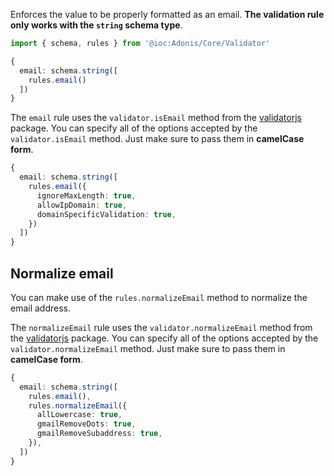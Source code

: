 Enforces the value to be properly formatted as an email. **The validation rule only works with the `string` schema type**.

```ts
import { schema, rules } from '@ioc:Adonis/Core/Validator'

{
  email: schema.string([
    rules.email()
  ])
}
```

The `email` rule uses the `validator.isEmail` method from the [validatorjs](https://www.npmjs.com/package/validator) package. You can specify all of the options accepted by the `validator.isEmail` method. Just make sure to pass them in **camelCase form**.

```ts
{
  email: schema.string([
    rules.email({
      ignoreMaxLength: true,
      allowIpDomain: true,
      domainSpecificValidation: true,
    })
  ])
}
```

## Normalize email
You can make use of the `rules.normalizeEmail` method to normalize the email address.

The `normalizeEmail` rule uses the `validator.normalizeEmail` method from the [validatorjs](https://www.npmjs.com/package/validator) package. You can specify all of the options accepted by the `validator.normalizeEmail` method. Just make sure to pass them in **camelCase form**.

```ts
{
  email: schema.string([
    rules.email(),
    rules.normalizeEmail({
      allLowercase: true,
      gmailRemoveDots: true,
      gmailRemoveSubaddress: true,
    }),
  ])
}
```

